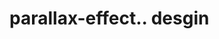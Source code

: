 # parallax-effect.. desgin                                                                                                                                                                                                                                                                                                                                                                                                                                                                                                                                                                            
